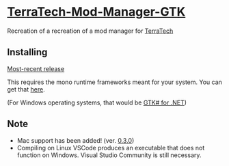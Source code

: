 # [TerraTech-Mod-Manager-GTK](https://forum.terratechgame.com/index.php?threads/terratech-mod-manager.17208/)
Recreation of a recreation of a mod manager for [TerraTech](https://terratechgame.com)

## Installing
[Most-recent release](https://github.com/Aceba1/TerraTech-Mod-Manager-GTK/releases/latest)

This requires the mono runtime frameworks meant for your system. You can get that [here](https://www.mono-project.com/download/stable/).

(For Windows operating systems, that would be [GTK# for .NET](https://xamarin.azureedge.net/GTKforWindows/Windows/gtk-sharp-2.12.45.msi))

## Note

- Mac support has been added! (ver. [0.3.0](https://github.com/Aceba1/TerraTech-Mod-Manager-GTK/releases/tag/0.3.0))
- Compiling on Linux VSCode produces an executable that does not function on Windows. Visual Studio Community is still necessary.
